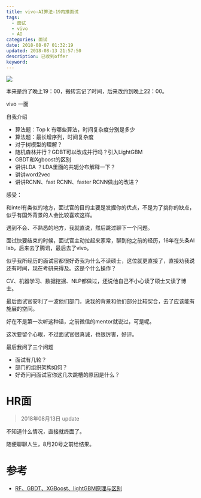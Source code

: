 ```yaml
---
title: vivo-AI算法-19内推面试
tags:
  - 面试
  - vivo
  - AI
categories: 面试
date: 2018-08-07 01:32:19
updated: 2018-08-13 21:57:50
description: 已收到offer
keyword:
---
```




![](https://ws2.sinaimg.cn/large/006tNbRwgy1fu9pv3wchuj3069069jrf.jpg)

本来是约了晚上19：00，搬砖忘记了时间，后来改约到晚上22：00。


<!-- more -->

vivo 一面


自我介绍

- 算法题：Top k  有哪些算法，时间复杂度分别是多少
- 算法题：最长增序列，时间复杂度
- 对于树模型的理解？
- 随机森林并行？GDBT可以改成并行吗？引入LightGBM
- GBDT和Xgboost的区别
- 讲讲LDA ？LDA里面的共轭分布解释一下？
- 讲讲word2vec
- 讲讲RCNN、fast RCNN、faster RCNN做出的改进？

感受：

和intel有类似的地方，面试官的目的主要是发掘你的优点，不是为了挑你的缺点，似乎有国外背景的人会比较喜欢这样。

遇到不会、不熟悉的地方，我就直说，然后跳过聊下一个问题。

面试快要结束的时候，面试官主动拉起来家常，聊到他之前的经历，16年在头条AI lab，后来去了腾讯，最后去了vivo。

似乎我所经历的面试官都很好奇我为什么不读硕士，这位就更直接了，直接劝我说还有时间，现在考研来得及。这是个什么操作？

CV、机器学习、数据挖掘、NLP都做过，还说他自己不小心读了硕士又读了博士。

最后面试官安利了一波他们部门，说我的背景和他们部分比较契合，去了应该能有施展的空间。

好在不是第一次听这种话，之前微信的mentor就说过，可是呢。

这次要留个心眼，不过面试官很真诚，也很厉害，好评。

最后我问了三个问题

- 面试有几轮？ 
- 部门的组织架构如何？
- 好奇问问面试官你这几次跳槽的原因是什么？

# HR面

> 2018年08月13日 update 

不知道什么情况，直接就终面了。

随便聊聊人生，8月20号之前给结果。

# 参考

- [RF、GBDT、XGBoost、lightGBM原理与区别](https://blog.csdn.net/data_scientist/article/details/79022025)



